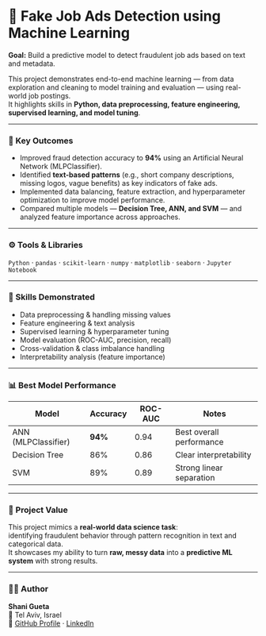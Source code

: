 # 🧠 Fake Job Ads Detection using Machine Learning

**Goal:** Build a predictive model to detect fraudulent job ads based on text and metadata.

This project demonstrates end-to-end machine learning — from data exploration and cleaning to model training and evaluation — using real-world job postings.  
It highlights skills in **Python, data preprocessing, feature engineering, supervised learning, and model tuning**.

---

### 🧩 Key Outcomes
- Improved fraud detection accuracy to **94%** using an Artificial Neural Network (MLPClassifier).
- Identified **text-based patterns** (e.g., short company descriptions, missing logos, vague benefits) as key indicators of fake ads.
- Implemented data balancing, feature extraction, and hyperparameter optimization to improve model performance.
- Compared multiple models — **Decision Tree, ANN, and SVM** — and analyzed feature importance across approaches.

---

### ⚙️ Tools & Libraries
`Python` · `pandas` · `scikit-learn` · `numpy` · `matplotlib` · `seaborn` · `Jupyter Notebook`

---

### 🧠 Skills Demonstrated
- Data preprocessing & handling missing values  
- Feature engineering & text analysis  
- Supervised learning & hyperparameter tuning  
- Model evaluation (ROC-AUC, precision, recall)  
- Cross-validation & class imbalance handling  
- Interpretability analysis (feature importance)

---

### 📊 Best Model Performance
| Model | Accuracy | ROC-AUC | Notes |
|-------|-----------|---------|-------|
| ANN (MLPClassifier) | **94%** | 0.94 | Best overall performance |
| Decision Tree | 86% | 0.86 | Clear interpretability |
| SVM | 89% | 0.89 | Strong linear separation |

---

### 🚀 Project Value
This project mimics a **real-world data science task**:  
identifying fraudulent behavior through pattern recognition in text and categorical data.  
It showcases my ability to turn **raw, messy data** into a **predictive ML system** with strong results.

---

### 👩‍💻 Author
**Shani Gueta**  
📍 Tel Aviv, Israel  
🔗 [GitHub Profile](https://github.com/Shani-Gu) · [LinkedIn](https://www.linkedin.com/in/shani-gueta-1251b8202)
